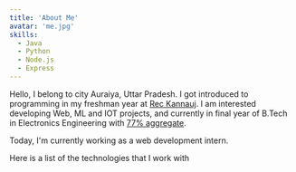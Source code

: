 ```yaml
---
title: 'About Me'
avatar: 'me.jpg'
skills:
  - Java
  - Python
  - Node.js
  - Express
---
```


Hello, I belong to city Auraiya, Uttar Pradesh. I got introduced to programming in my freshman year at [Rec Kannauj](https://www.reck.ac.in/). I am interested developing Web, ML and IOT projects, and currently in final year of B.Tech in Electronics Engineering with [77% aggregate](https://drive.google.com/file/d/1SbHC0-94Rl9WE3OLDGnsv2nQZIH52H09/view?usp=sharing).

Today, I'm currently working as a web development intern.

Here is a list of the technologies that I work with
